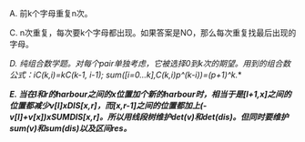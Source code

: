 A. 前k个字母重复n次。

C. n次重复，每次要k个字母都出现。如果答案是NO，那么每次重复找最后出现的字母。

***D. 纯组合数学题。对每个pair单独考虑，它被选择0到k次的期望。用到的组合数公式：i*C(k,i)=k*C(k-1, i-1); sum([i=0...k],C(k,i)*p^(k-i))=(p+1)^k.*** 

***E. 当在l和r的harbour之间的x位置加个新的harbour时，相当于是[l+1,x]之间的位置都减少v[l]xDIS[x,r]，而[x,r-1]之间的位置都加上(-v[l]+v[x])xSUMDIS[x,r]。所以用线段树维护det(v)和det(dis)。但同时要维护sum(v)和sum(dis)以及区间res。***
